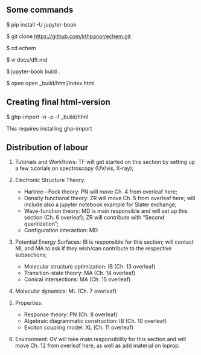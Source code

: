 ## Some commands

$ pip install -U jupyter-book

$ git clone https://github.com/kthpanor/echem.git

$ cd echem

$ vi docs/dft.md

$ jupyter-book build .

$ open open _build/html/index.html


## Creating final html-version

$ ghp-import -n -p -f _build/html

This requires installing ghp-import

## Distribution of labour

1. Tutorials and Workflows: TF will get started on this section by setting up a few tutorials on spectroscopy (UV/vis, X-ray);

2. Electronic Structure Theory:
    -  Hartree—Fock theory: PN will move Ch. 4 from overleaf here;
    -  Density functional theory: ZR will move Ch. 5 from overleaf here; will include also a jupyter notebook example for Slater exchange;
    -  Wave-function theory: MD is main responsible and will set up this section (Ch. 6 overleaf); ZR will contribute with “Second quantization”;
    -  Configuration interaction: MD

3. Potential Energy Surfaces: IB is responsible for this section; will contact ML and MA to ask if they wish/can contribute to the respective subsections;
    -  Molecular structure optimization: IB (Ch. 13 overleaf)
    -  Transition-state theory: MA (Ch. 14 overleaf)
    -  Conical intersections: MA (Ch. 15 overleaf)

4. Molecular dynamics: ML (Ch. 7 overleaf)

5. Properties:
    - Response theory: PN (Ch. 8 overleaf)
    - Algebraic diagrammatic construction: IB (Ch. 10 overleaf)
    - Exciton coupling model: XL (Ch. 11 overleaf)

6. Environment: OV will take main responsibility for this section and will move Ch. 12 from overleaf here, as well as add material on loprop.
